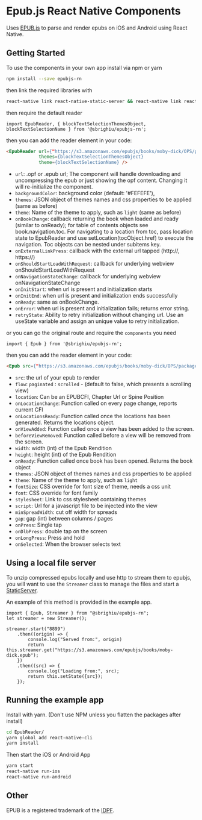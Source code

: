 Epub.js React Native Components
================================

Uses [EPUB.js](https://github.com/futurepress/epub.js) to parse and render epubs on iOS and Android using React Native.

Getting Started
-------------------------

To use the components in your own app install via npm or yarn

```bash
npm install --save epubjs-rn
```

then link the required libraries with
```bash
react-native link react-native-static-server && react-native link react-native-webview && react-native link react-native-zip-archive && RNFB_ANDROID_PERMISSIONS=true react-native link rn-fetch-blob && react-native link @lightbase/react-native-orientation && react-native link @react-native-community/async-storage
```

then require the default reader

```
import EpubReader, { blockTextSelectionThemesObject, blockTextSelectionName } from '@sbrighiu/epubjs-rn';
```

then you can add the reader element in your code:

```html
<EpubReader url={"https://s3.amazonaws.com/epubjs/books/moby-dick/OPS/package.opf"}
            themes={blockTextSelectionThemesObject}
            theme={blockTextSelectionName} />
```

* `url`: .opf or .epub url; The component will handle downloading and uncompressing the epub or just showing the opf content. Changing it will re-initialize the component.
* `backgroundColor`: background color (default: '#FEFEFE'),
* `themes`: JSON object of themes names and css properties to be applied (same as before)
* `theme`: Name of the theme to apply, such as `light` (same as before)
* `onBookChange`: callback returning the book when loaded and ready (similar to onReady); for table of contents objects see book.navigation.toc. For navigating to a location from toc, pass location state to EpubReader and use setLocation(tocObject.href) to execute the navigation. Toc objects can be nested under subitems key.
* `onExternalLinkPress`: callback with the external url tapped (http://, https://)
* `onShouldStartLoadWithRequest`: callback for underlying webview onShouldStartLoadWithRequest
* `onNavigationStateChange`: callback for underlying webview onNavigationStateChange
* `onInitStart`: when url is present and initialization starts
* `onInitEnd`: when url is present and initialization ends successfully
* `onReady`: same as onBookChange.
* `onError`: when url is present and initialization fails; returns error string.
* `retryState`: Ability to retry initialization without changing url. Use an useState variable and assign an unique value to retry initialization.

or you can go the original route and require the `components` you need

```
import { Epub } from '@sbrighiu/epubjs-rn';
```

then you can add the reader element in your code:

```html
<Epub src={"https://s3.amazonaws.com/epubjs/books/moby-dick/OPS/package.opf"} flow={"paginated"} />
```

* `src`: the url of your epub to render
* `flow`: `paginated` : `scrolled` - (default to false, which presents a scrolling view)
* `location`: Can be an EPUBCFI, Chapter Url or Spine Position
* `onLocationChange`: Function called on every page change, reports current CFI
* `onLocationsReady`: Function called once the locations has been generated. Returns the locations object.
* `onViewAdded`: Function called once a view has been added to the screen.
* `beforeViewRemoved`: Function called before a view will be removed from the screen.
* `width`: width (int) of the Epub Rendition
* `height`: height (int) of the Epub Rendition
* `onReady`: Function called once book has been opened. Returns the book object
* `themes`: JSON object of themes names and css properties to be applied
* `theme`: Name of the theme to apply, such as `light`
* `fontSize`: CSS override for font size of theme, needs a css unit
* `font`: CSS override for font family
* `stylesheet`: Link to css stylesheet containing themes
* `script`: Url for a javascript file to be injected into the view
* `minSpreadWidth`: cut off width for spreads
* `gap`: gap (int) between columns / pages
* `onPress`: Single tap
* `onDlbPress`: double tap on the screen
* `onLongPress`: Press and hold
* `onSelected`: When the browser selects text

Using a local file server
-------------------------

To unzip compressed epubs locally and use http to stream them to epubjs,
you will want to use the `Streamer` class to manage the files and start a [StaticServer](https://github.com/futurepress/react-native-static-server).

An example of this method is provided in the example app.

```
import { Epub, Streamer } from "@sbrighiu/epubjs-rn";
let streamer = new Streamer();

streamer.start("8899")
	.then((origin) => {
		console.log("Served from:", origin)
		return this.streamer.get("https://s3.amazonaws.com/epubjs/books/moby-dick.epub");
	})
	.then((src) => {
		console.log("Loading from:", src);
		return this.setState({src});
	});
```

Running the example app
-------------------------

Install with yarn. (Don't use NPM unless you flatten the packages after install)

```bash
cd EpubReader/
yarn global add react-native-cli
yarn install 
```
Then start the iOS or Android App

```bash
yarn start
react-native run-ios
react-native run-android
```

Other
-------------------------

EPUB is a registered trademark of the [IDPF](http://idpf.org/).
